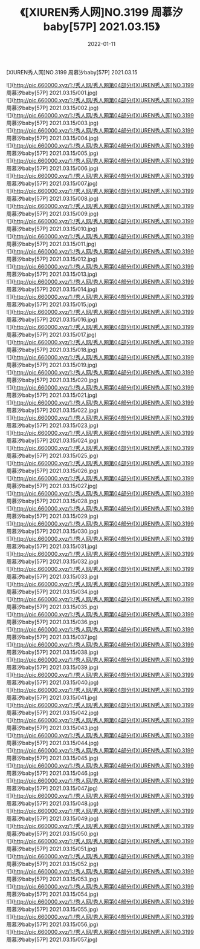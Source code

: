 ﻿---
layout: post
title:  《[XIUREN秀人网]NO.3199 周慕汐baby[57P] 2021.03.15》
date:   2022-01-11
img: http://pic.660000.xyz/1:/秀人网/秀人网第04部分/[XIUREN秀人网]NO.3199 周慕汐baby[57P] 2021.03.15/000.jpg
categories: [美女, 清纯, 唯美]
---

[XIUREN秀人网]NO.3199 周慕汐baby[57P] 2021.03.15

 ![](http://pic.660000.xyz/1:/秀人网/秀人网第04部分/[XIUREN秀人网]NO.3199 周慕汐baby[57P] 2021.03.15/001.jpg) <br>![](http://pic.660000.xyz/1:/秀人网/秀人网第04部分/[XIUREN秀人网]NO.3199 周慕汐baby[57P] 2021.03.15/002.jpg) <br>![](http://pic.660000.xyz/1:/秀人网/秀人网第04部分/[XIUREN秀人网]NO.3199 周慕汐baby[57P] 2021.03.15/003.jpg) <br>![](http://pic.660000.xyz/1:/秀人网/秀人网第04部分/[XIUREN秀人网]NO.3199 周慕汐baby[57P] 2021.03.15/004.jpg) <br>![](http://pic.660000.xyz/1:/秀人网/秀人网第04部分/[XIUREN秀人网]NO.3199 周慕汐baby[57P] 2021.03.15/005.jpg) <br>![](http://pic.660000.xyz/1:/秀人网/秀人网第04部分/[XIUREN秀人网]NO.3199 周慕汐baby[57P] 2021.03.15/006.jpg) <br>![](http://pic.660000.xyz/1:/秀人网/秀人网第04部分/[XIUREN秀人网]NO.3199 周慕汐baby[57P] 2021.03.15/007.jpg) <br>![](http://pic.660000.xyz/1:/秀人网/秀人网第04部分/[XIUREN秀人网]NO.3199 周慕汐baby[57P] 2021.03.15/008.jpg) <br>![](http://pic.660000.xyz/1:/秀人网/秀人网第04部分/[XIUREN秀人网]NO.3199 周慕汐baby[57P] 2021.03.15/009.jpg) <br>![](http://pic.660000.xyz/1:/秀人网/秀人网第04部分/[XIUREN秀人网]NO.3199 周慕汐baby[57P] 2021.03.15/010.jpg) <br>![](http://pic.660000.xyz/1:/秀人网/秀人网第04部分/[XIUREN秀人网]NO.3199 周慕汐baby[57P] 2021.03.15/011.jpg) <br>![](http://pic.660000.xyz/1:/秀人网/秀人网第04部分/[XIUREN秀人网]NO.3199 周慕汐baby[57P] 2021.03.15/012.jpg) <br>![](http://pic.660000.xyz/1:/秀人网/秀人网第04部分/[XIUREN秀人网]NO.3199 周慕汐baby[57P] 2021.03.15/013.jpg) <br>![](http://pic.660000.xyz/1:/秀人网/秀人网第04部分/[XIUREN秀人网]NO.3199 周慕汐baby[57P] 2021.03.15/014.jpg) <br>![](http://pic.660000.xyz/1:/秀人网/秀人网第04部分/[XIUREN秀人网]NO.3199 周慕汐baby[57P] 2021.03.15/015.jpg) <br>![](http://pic.660000.xyz/1:/秀人网/秀人网第04部分/[XIUREN秀人网]NO.3199 周慕汐baby[57P] 2021.03.15/016.jpg) <br>![](http://pic.660000.xyz/1:/秀人网/秀人网第04部分/[XIUREN秀人网]NO.3199 周慕汐baby[57P] 2021.03.15/017.jpg) <br>![](http://pic.660000.xyz/1:/秀人网/秀人网第04部分/[XIUREN秀人网]NO.3199 周慕汐baby[57P] 2021.03.15/018.jpg) <br>![](http://pic.660000.xyz/1:/秀人网/秀人网第04部分/[XIUREN秀人网]NO.3199 周慕汐baby[57P] 2021.03.15/019.jpg) <br>![](http://pic.660000.xyz/1:/秀人网/秀人网第04部分/[XIUREN秀人网]NO.3199 周慕汐baby[57P] 2021.03.15/020.jpg) <br>![](http://pic.660000.xyz/1:/秀人网/秀人网第04部分/[XIUREN秀人网]NO.3199 周慕汐baby[57P] 2021.03.15/021.jpg) <br>![](http://pic.660000.xyz/1:/秀人网/秀人网第04部分/[XIUREN秀人网]NO.3199 周慕汐baby[57P] 2021.03.15/022.jpg) <br>![](http://pic.660000.xyz/1:/秀人网/秀人网第04部分/[XIUREN秀人网]NO.3199 周慕汐baby[57P] 2021.03.15/023.jpg) <br>![](http://pic.660000.xyz/1:/秀人网/秀人网第04部分/[XIUREN秀人网]NO.3199 周慕汐baby[57P] 2021.03.15/024.jpg) <br>![](http://pic.660000.xyz/1:/秀人网/秀人网第04部分/[XIUREN秀人网]NO.3199 周慕汐baby[57P] 2021.03.15/025.jpg) <br>![](http://pic.660000.xyz/1:/秀人网/秀人网第04部分/[XIUREN秀人网]NO.3199 周慕汐baby[57P] 2021.03.15/026.jpg) <br>![](http://pic.660000.xyz/1:/秀人网/秀人网第04部分/[XIUREN秀人网]NO.3199 周慕汐baby[57P] 2021.03.15/027.jpg) <br>![](http://pic.660000.xyz/1:/秀人网/秀人网第04部分/[XIUREN秀人网]NO.3199 周慕汐baby[57P] 2021.03.15/028.jpg) <br>![](http://pic.660000.xyz/1:/秀人网/秀人网第04部分/[XIUREN秀人网]NO.3199 周慕汐baby[57P] 2021.03.15/029.jpg) <br>![](http://pic.660000.xyz/1:/秀人网/秀人网第04部分/[XIUREN秀人网]NO.3199 周慕汐baby[57P] 2021.03.15/030.jpg) <br>![](http://pic.660000.xyz/1:/秀人网/秀人网第04部分/[XIUREN秀人网]NO.3199 周慕汐baby[57P] 2021.03.15/031.jpg) <br>![](http://pic.660000.xyz/1:/秀人网/秀人网第04部分/[XIUREN秀人网]NO.3199 周慕汐baby[57P] 2021.03.15/032.jpg) <br>![](http://pic.660000.xyz/1:/秀人网/秀人网第04部分/[XIUREN秀人网]NO.3199 周慕汐baby[57P] 2021.03.15/033.jpg) <br>![](http://pic.660000.xyz/1:/秀人网/秀人网第04部分/[XIUREN秀人网]NO.3199 周慕汐baby[57P] 2021.03.15/034.jpg) <br>![](http://pic.660000.xyz/1:/秀人网/秀人网第04部分/[XIUREN秀人网]NO.3199 周慕汐baby[57P] 2021.03.15/035.jpg) <br>![](http://pic.660000.xyz/1:/秀人网/秀人网第04部分/[XIUREN秀人网]NO.3199 周慕汐baby[57P] 2021.03.15/036.jpg) <br>![](http://pic.660000.xyz/1:/秀人网/秀人网第04部分/[XIUREN秀人网]NO.3199 周慕汐baby[57P] 2021.03.15/037.jpg) <br>![](http://pic.660000.xyz/1:/秀人网/秀人网第04部分/[XIUREN秀人网]NO.3199 周慕汐baby[57P] 2021.03.15/038.jpg) <br>![](http://pic.660000.xyz/1:/秀人网/秀人网第04部分/[XIUREN秀人网]NO.3199 周慕汐baby[57P] 2021.03.15/039.jpg) <br>![](http://pic.660000.xyz/1:/秀人网/秀人网第04部分/[XIUREN秀人网]NO.3199 周慕汐baby[57P] 2021.03.15/040.jpg) <br>![](http://pic.660000.xyz/1:/秀人网/秀人网第04部分/[XIUREN秀人网]NO.3199 周慕汐baby[57P] 2021.03.15/041.jpg) <br>![](http://pic.660000.xyz/1:/秀人网/秀人网第04部分/[XIUREN秀人网]NO.3199 周慕汐baby[57P] 2021.03.15/042.jpg) <br>![](http://pic.660000.xyz/1:/秀人网/秀人网第04部分/[XIUREN秀人网]NO.3199 周慕汐baby[57P] 2021.03.15/043.jpg) <br>![](http://pic.660000.xyz/1:/秀人网/秀人网第04部分/[XIUREN秀人网]NO.3199 周慕汐baby[57P] 2021.03.15/044.jpg) <br>![](http://pic.660000.xyz/1:/秀人网/秀人网第04部分/[XIUREN秀人网]NO.3199 周慕汐baby[57P] 2021.03.15/045.jpg) <br>![](http://pic.660000.xyz/1:/秀人网/秀人网第04部分/[XIUREN秀人网]NO.3199 周慕汐baby[57P] 2021.03.15/046.jpg) <br>![](http://pic.660000.xyz/1:/秀人网/秀人网第04部分/[XIUREN秀人网]NO.3199 周慕汐baby[57P] 2021.03.15/047.jpg) <br>![](http://pic.660000.xyz/1:/秀人网/秀人网第04部分/[XIUREN秀人网]NO.3199 周慕汐baby[57P] 2021.03.15/048.jpg) <br>![](http://pic.660000.xyz/1:/秀人网/秀人网第04部分/[XIUREN秀人网]NO.3199 周慕汐baby[57P] 2021.03.15/049.jpg) <br>![](http://pic.660000.xyz/1:/秀人网/秀人网第04部分/[XIUREN秀人网]NO.3199 周慕汐baby[57P] 2021.03.15/050.jpg) <br>![](http://pic.660000.xyz/1:/秀人网/秀人网第04部分/[XIUREN秀人网]NO.3199 周慕汐baby[57P] 2021.03.15/051.jpg) <br>![](http://pic.660000.xyz/1:/秀人网/秀人网第04部分/[XIUREN秀人网]NO.3199 周慕汐baby[57P] 2021.03.15/052.jpg) <br>![](http://pic.660000.xyz/1:/秀人网/秀人网第04部分/[XIUREN秀人网]NO.3199 周慕汐baby[57P] 2021.03.15/053.jpg) <br>![](http://pic.660000.xyz/1:/秀人网/秀人网第04部分/[XIUREN秀人网]NO.3199 周慕汐baby[57P] 2021.03.15/054.jpg) <br>![](http://pic.660000.xyz/1:/秀人网/秀人网第04部分/[XIUREN秀人网]NO.3199 周慕汐baby[57P] 2021.03.15/055.jpg) <br>![](http://pic.660000.xyz/1:/秀人网/秀人网第04部分/[XIUREN秀人网]NO.3199 周慕汐baby[57P] 2021.03.15/056.jpg) <br>![](http://pic.660000.xyz/1:/秀人网/秀人网第04部分/[XIUREN秀人网]NO.3199 周慕汐baby[57P] 2021.03.15/057.jpg) <br>